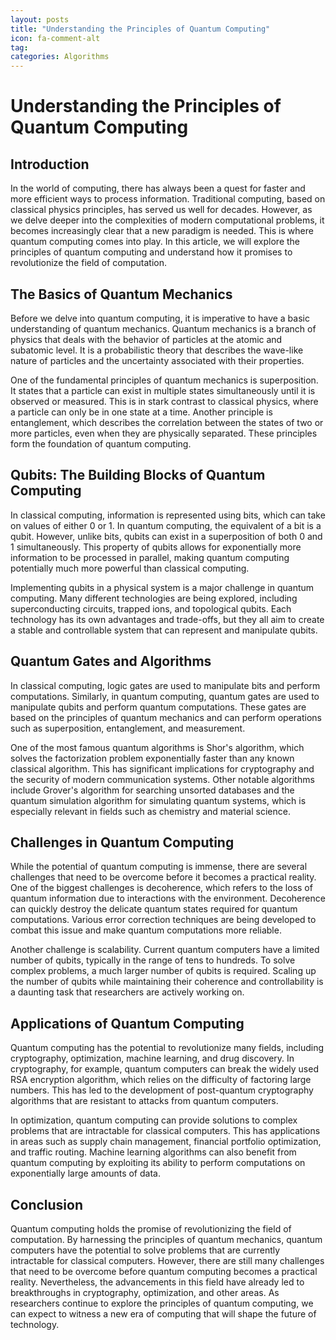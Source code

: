 ```yaml
---
layout: posts
title: "Understanding the Principles of Quantum Computing"
icon: fa-comment-alt
tag:      
categories: Algorithms
---
```



# Understanding the Principles of Quantum Computing

## Introduction

In the world of computing, there has always been a quest for faster and more efficient ways to process information. Traditional computing, based on classical physics principles, has served us well for decades. However, as we delve deeper into the complexities of modern computational problems, it becomes increasingly clear that a new paradigm is needed. This is where quantum computing comes into play. In this article, we will explore the principles of quantum computing and understand how it promises to revolutionize the field of computation.

## The Basics of Quantum Mechanics

Before we delve into quantum computing, it is imperative to have a basic understanding of quantum mechanics. Quantum mechanics is a branch of physics that deals with the behavior of particles at the atomic and subatomic level. It is a probabilistic theory that describes the wave-like nature of particles and the uncertainty associated with their properties.

One of the fundamental principles of quantum mechanics is superposition. It states that a particle can exist in multiple states simultaneously until it is observed or measured. This is in stark contrast to classical physics, where a particle can only be in one state at a time. Another principle is entanglement, which describes the correlation between the states of two or more particles, even when they are physically separated. These principles form the foundation of quantum computing.

## Qubits: The Building Blocks of Quantum Computing

In classical computing, information is represented using bits, which can take on values of either 0 or 1. In quantum computing, the equivalent of a bit is a qubit. However, unlike bits, qubits can exist in a superposition of both 0 and 1 simultaneously. This property of qubits allows for exponentially more information to be processed in parallel, making quantum computing potentially much more powerful than classical computing.

Implementing qubits in a physical system is a major challenge in quantum computing. Many different technologies are being explored, including superconducting circuits, trapped ions, and topological qubits. Each technology has its own advantages and trade-offs, but they all aim to create a stable and controllable system that can represent and manipulate qubits.

## Quantum Gates and Algorithms

In classical computing, logic gates are used to manipulate bits and perform computations. Similarly, in quantum computing, quantum gates are used to manipulate qubits and perform quantum computations. These gates are based on the principles of quantum mechanics and can perform operations such as superposition, entanglement, and measurement.

One of the most famous quantum algorithms is Shor's algorithm, which solves the factorization problem exponentially faster than any known classical algorithm. This has significant implications for cryptography and the security of modern communication systems. Other notable algorithms include Grover's algorithm for searching unsorted databases and the quantum simulation algorithm for simulating quantum systems, which is especially relevant in fields such as chemistry and material science.

## Challenges in Quantum Computing

While the potential of quantum computing is immense, there are several challenges that need to be overcome before it becomes a practical reality. One of the biggest challenges is decoherence, which refers to the loss of quantum information due to interactions with the environment. Decoherence can quickly destroy the delicate quantum states required for quantum computations. Various error correction techniques are being developed to combat this issue and make quantum computations more reliable.

Another challenge is scalability. Current quantum computers have a limited number of qubits, typically in the range of tens to hundreds. To solve complex problems, a much larger number of qubits is required. Scaling up the number of qubits while maintaining their coherence and controllability is a daunting task that researchers are actively working on.

## Applications of Quantum Computing

Quantum computing has the potential to revolutionize many fields, including cryptography, optimization, machine learning, and drug discovery. In cryptography, for example, quantum computers can break the widely used RSA encryption algorithm, which relies on the difficulty of factoring large numbers. This has led to the development of post-quantum cryptography algorithms that are resistant to attacks from quantum computers.

In optimization, quantum computing can provide solutions to complex problems that are intractable for classical computers. This has applications in areas such as supply chain management, financial portfolio optimization, and traffic routing. Machine learning algorithms can also benefit from quantum computing by exploiting its ability to perform computations on exponentially large amounts of data.

## Conclusion

Quantum computing holds the promise of revolutionizing the field of computation. By harnessing the principles of quantum mechanics, quantum computers have the potential to solve problems that are currently intractable for classical computers. However, there are still many challenges that need to be overcome before quantum computing becomes a practical reality. Nevertheless, the advancements in this field have already led to breakthroughs in cryptography, optimization, and other areas. As researchers continue to explore the principles of quantum computing, we can expect to witness a new era of computing that will shape the future of technology.